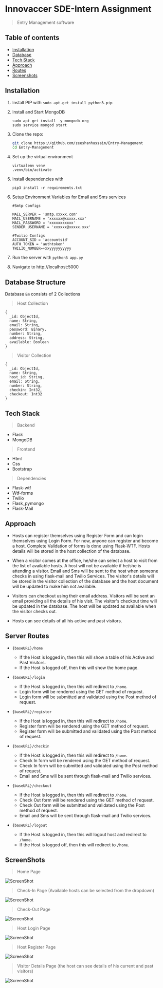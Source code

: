 # Innovaccer SDE-Intern Assignment
> Entry Management software

## Table of contents
* [Installation](#installation)
* [Database](#database-structure)
* [Tech Stack](#tech-stack)
* [Approach](#approach)
* [Routes](#server-routes)
* [Screenshots](#screenshots)

## Installation

1. Install PIP with `sudo apt-get install python3-pip`

2. Install and Start MongoDB 
   ```
   sudo apt-get install -y mongodb-org
   sudo service mongod start
   ```

3. Clone the repo:

   ```bash
   git clone https://github.com/zeeshanhussain/Entry-Management
   cd Entry-Management
   ```
4. Set up the virtual environment

   ```
   virtualenv venv
   .venv/bin/activate
   ```
5. Install dependencies with
   ```
   pip3 install -r requirements.txt
   ```
6. Setup Environment Variables for Email and Sms services
   ```
   #Smtp Configs

   MAIL_SERVER = 'smtp.xxxxx.com'
   MAIL_USERNAME = 'xxxxxx@xxxxx.xxx'
   MAIL_PASSWORD = 'xxxxxxxxxxx'
   SENDER_USERNAME = 'xxxxxx@xxxxx.xxx'

   #Twilio Configs
   ACCOUNT_SID = 'accountsid'
   AUTH_TOKEN = 'authtoken'
   TWILIO_NUMBER=+xxyyyyyyyyyy
   ```

7. Run the server with `python3 app.py`

8. Navigate to http://localhost:5000


## Database Structure

Database ```Em``` consists of 2 Collections

> Host Collection
```
{
  _id: ObjectId,
  name: String,
  email: String,
  password: Binary,
  number: String,
  address: String,
  available: Boolean
}
```
> Visitor Collection

```
{
  _id: ObjectId,
  name: String,
  host_id: String,
  email: String,
  number: String,
  checkin: Int32,
  checkout: Int32
}
```

## Tech Stack
> Backend
* Flask
* MongoDB
> Frontend
* Html
* Css
* Bootstrap
> Dependencies
* Flask-wtf
* Wtf-forms
* Twilio
* Flask_pymongo
* Flask-Mail

## Approach

* Hosts can register themselves using Register Form and can login themselves using Login Form. For now, anyone can register and become a host. Complete Validation of forms is done using Flask-WTF. Hosts details will be stored in the host collection of the database.

* When a visitor comes at the office, he/she can select a host to visit from the list of available hosts. A host will not be available if he/she is attending a visitor. Email and Sms will be sent to the host when someone checks in using flask-mail and Twilio Services. The visitor's details will be stored in the visitor collection of the database and the host document will be updated to make him not available.

* Visitors can checkout using their email address. Visitors will be sent an email providing all the details of his visit. The visitor's checkout time will be updated in the database. The host will be updated as available when the visitor checks out.

* Hosts can see details of all his active and past visitors.



## Server Routes

* `{baseURL}/home`

   * If the Host is logged in, then this will show a table of his Active and Past Visitors.
   * If the Host is logged off, then this will show the home page.

* `{baseURL}/login`

   * If the Host is logged in, then this will redirect to `/home`.
   * Login form will be rendered using the GET method of request.
   * Login form will be submitted and validated using the Post method of request.

* `{baseURL}/register`

   * If the Host is logged in, then this will redirect to `/home`.
   * Register form will be rendered using the GET method of request.
   * Register form will be submitted and validated using the Post method of request.

* `{baseURL}/checkin`

  * If the Host is logged in, then this will redirect to `/home`.
  * Check In form will be rendered using the GET method of request.
  * Check In form will be submitted and validated using the Post method of request.
  * Email and Sms will be sent through flask-mail and Twilio services.

* `{baseURL}/checkout`

  * If the Host is logged in, then this will redirect to `/home`.
  * Check Out form will be rendered using the GET method of request.
  * Check Out form will be submitted and validated using the Post method of request.
  * Email and Sms will be sent through flask-mail and Twilio services.

* `{baseURL}/logout`

  * If the Host is logged in, then this will logout host and redirect to `/home`.
  * If the Host is logged off, then this will redirect to `/home`.

## ScreenShots

> Home Page

![ScreenShot](/screenshots/home.png)

> Check-In Page (Available hosts can be selected from the dropdown)

![ScreenShot](/screenshots/visitor_checkin.png)

> Check-Out Page

![ScreenShot](/screenshots/visitor_checkout.png)

> Host Login Page

![ScreenShot](/screenshots/host_login.png)

> Host Register Page

![ScreenShot](/screenshots/host_register.png)

> Visitor Details Page (the host can see details of his current and past visitors)

![ScreenShot](/screenshots/visitors_details.png)
